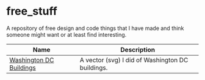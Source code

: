 # free_stuff
A repository of free design and code things that I have made and think someone might want or at least find interesting.

| Name | Description |
|-----|-----|
| [Washington DC Buildings](https://github.com/DanCarvajal/free_stuff/blob/master/Washington_DC_buildings.svg) | A vector (svg) I did of Washington DC buildings.|
